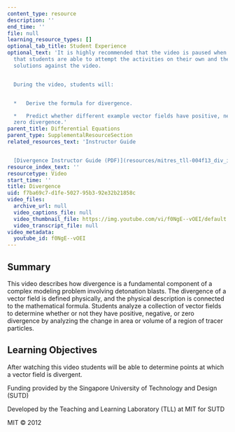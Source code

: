 ```yaml
---
content_type: resource
description: ''
end_time: ''
file: null
learning_resource_types: []
optional_tab_title: Student Experience
optional_text: 'It is highly recommended that the video is paused when prompted so
  that students are able to attempt the activities on their own and then check their
  solutions against the video.


  During the video, students will:


  *   Derive the formula for divergence.

  *   Predict whether different example vector fields have positive, negative, or
  zero divergence.'
parent_title: Differential Equations
parent_type: SupplementalResourceSection
related_resources_text: 'Instructor Guide


  [Divergence Instructor Guide (PDF)](resources/mitres_tll-004f13_div_ig)'
resource_index_text: ''
resourcetype: Video
start_time: ''
title: Divergence
uid: f7ba69c7-d1fe-5027-95b3-92e32b21858c
video_files:
  archive_url: null
  video_captions_file: null
  video_thumbnail_file: https://img.youtube.com/vi/f0NgE--vOEI/default.jpg
  video_transcript_file: null
video_metadata:
  youtube_id: f0NgE--vOEI
---
```


Summary
-------

This video describes how divergence is a fundamental component of a complex modeling problem involving detonation blasts. The divergence of a vector field is defined physically, and the physical description is connected to the mathematical formula. Students analyze a collection of vector fields to determine whether or not they have positive, negative, or zero divergence by analyzing the change in area or volume of a region of tracer particles.

Learning Objectives
-------------------

After watching this video students will be able to determine points at which a vector field is divergent.

Funding provided by the Singapore University of Technology and Design (SUTD)

Developed by the Teaching and Learning Laboratory (TLL) at MIT for SUTD

MIT © 2012